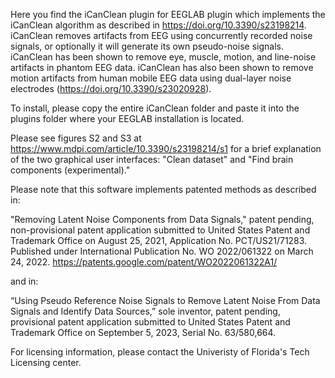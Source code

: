 Here you find the iCanClean plugin for EEGLAB plugin which implements the iCanClean algorithm as described in https://doi.org/10.3390/s23198214. iCanClean removes artifacts from EEG using concurrently recorded noise signals, or optionally it will generate its own pseudo-noise signals. iCanClean has been shown to remove eye, muscle, motion, and line-noise artifacts in phantom EEG data. iCanClean has also been shown to remove motion artifacts from human mobile EEG data using dual-layer noise electrodes (https://doi.org/10.3390/s23020928).  

To install, please copy the entire iCanClean folder and paste it into the plugins folder where your EEGLAB installation is located.

Please see figures S2 and S3 at https://www.mdpi.com/article/10.3390/s23198214/s1 for a brief explanation of the two graphical user interfaces: "Clean dataset" and "Find brain components (experimental)." 

Please note that this software implements patented methods as described in:

"Removing Latent Noise Components from Data Signals," patent pending, non-provisional patent application submitted to United States Patent and Trademark Office on August 25, 2021, Application No. PCT/US21/71283. Published under International Publication No. WO 2022/061322 on March 24, 2022. https://patents.google.com/patent/WO2022061322A1/

and in:

“Using Pseudo Reference Noise Signals to Remove Latent Noise From Data Signals and Identify Data Sources,” sole inventor, patent pending, provisional patent application submitted to United States Patent and Trademark Office on September 5, 2023, Serial No. 63/580,664.

For licensing information, please contact the Univeristy of Florida's Tech Licensing center. 
